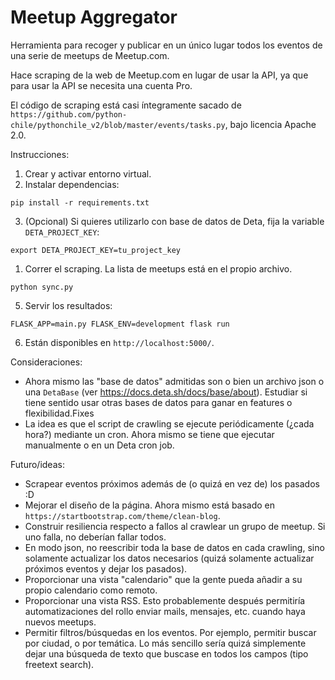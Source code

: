 Meetup Aggregator
=================

Herramienta para recoger y publicar en un único lugar todos los eventos de una serie de meetups de Meetup.com.

Hace scraping de la web de Meetup.com en lugar de usar la API, ya que para usar la API se necesita una cuenta Pro. 

El código de scraping está casi íntegramente sacado de `https://github.com/python-chile/pythonchile_v2/blob/master/events/tasks.py`, bajo licencia Apache 2.0.

Instrucciones:

1. Crear y activar entorno virtual.
2. Instalar dependencias:
```
pip install -r requirements.txt
```
3. (Opcional) Si quieres utilizarlo con base de datos de Deta, fija la variable `DETA_PROJECT_KEY`:
```
export DETA_PROJECT_KEY=tu_project_key
```
1. Correr el scraping. La lista de meetups está en el propio archivo.
```
python sync.py
```
5. Servir los resultados:
```
FLASK_APP=main.py FLASK_ENV=development flask run
```
6. Están disponibles en `http://localhost:5000/`.


Consideraciones:
- Ahora mismo las "base de datos" admitidas son o bien un archivo json o una `DetaBase` (ver https://docs.deta.sh/docs/base/about). Estudiar si tiene sentido usar otras bases de datos para ganar en features o flexibilidad.Fixes 
- La idea es que el script de crawling se ejecute periódicamente (¿cada hora?) mediante un cron. Ahora mismo se tiene que ejecutar manualmente o en un Deta cron job.


Futuro/ideas:
- Scrapear eventos próximos además de (o quizá en vez de) los pasados :D
- Mejorar el diseño de la página. Ahora mismo está basado en `https://startbootstrap.com/theme/clean-blog`.
- Construir resiliencia respecto a fallos al crawlear un grupo de meetup. Si uno falla, no deberían fallar todos.
- En modo json, no reescribir toda la base de datos en cada crawling, sino solamente actualizar los datos necesarios (quizá solamente actualizar próximos eventos y dejar los pasados).
- Proporcionar una vista "calendario" que la gente pueda añadir a su propio calendario como remoto.
- Proporcionar una vista RSS. Esto probablemente después permitiría automatizaciones del rollo enviar mails, mensajes, etc. cuando haya nuevos meetups.
- Permitir filtros/búsquedas en los eventos. Por ejemplo, permitir buscar por ciudad, o por temática. Lo más sencillo sería quizá simplemente dejar una búsqueda de texto que buscase en todos los campos (tipo freetext search).
  
